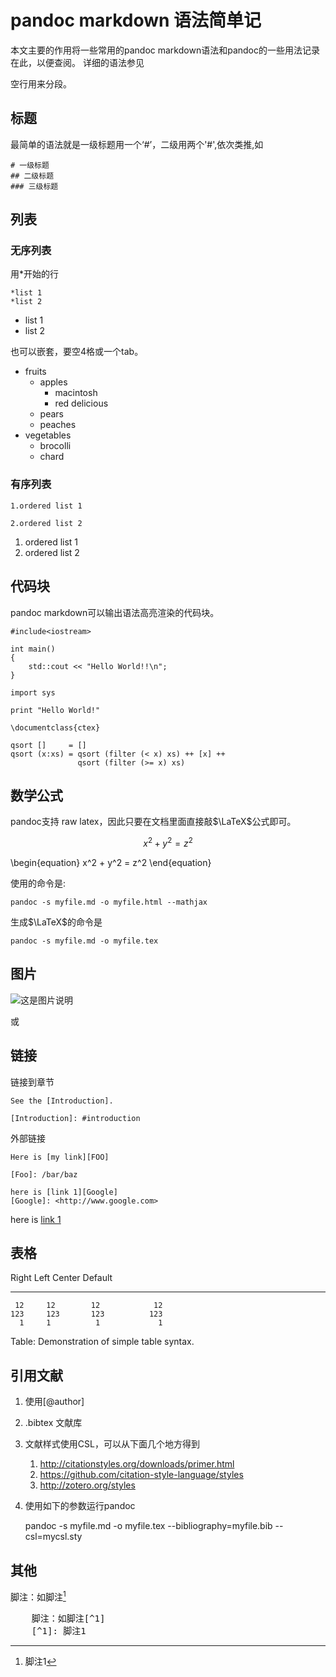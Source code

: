 # pandoc markdown 语法简单记

本文主要的作用将一些常用的pandoc markdown语法和pandoc的一些用法记录在此，以便查阅。
详细的语法参见

空行用来分段。

## 标题

最简单的语法就是一级标题用一个‘#’，二级用两个'#',依次类推,如

	# 一级标题
	## 二级标题
	### 三级标题

## 列表

### 无序列表
用*开始的行

	*list 1
	*list 2

*	list 1
* list 2

也可以嵌套，要空4格或一个tab。

* fruits
    + apples
        - macintosh
        - red delicious
    + pears
    + peaches
* vegetables
    + brocolli
    + chard

### 有序列表

	1.ordered list 1

	2.ordered list 2

1. ordered list 1
2. ordered list 2

## 代码块

pandoc markdown可以输出语法高亮渲染的代码块。

~~~{.cpp}
#include<iostream>

int main()
{
	std::cout << "Hello World!!\n";
}
~~~

~~~{.python}
import sys

print "Hello World!"
~~~

~~~{.latex}
\documentclass{ctex}
~~~

~~~~ {#mycode .haskell .numberLines startFrom="100"}
qsort []     = []
qsort (x:xs) = qsort (filter (< x) xs) ++ [x] ++
               qsort (filter (>= x) xs)
~~~~~~~~~~~~~~~~~~~~~~~~~~~~~~~~~~~~~~~~~~~~~~~~~

## 数学公式
pandoc支持 raw latex，因此只要在文档里面直接敲$\LaTeX$公式即可。

$$
x^2 + y^2 = z^2 
$$

\begin{equation}
x^2 + y^2 = z^2 
\end{equation}

使用的命令是:

	pandoc -s myfile.md -o myfile.html --mathjax
	
生成$\LaTeX$的命令是

	pandoc -s myfile.md -o myfile.tex

## 图片

![这是图片说明](/url/of/image.png)

或

## 链接

链接到章节

	See the [Introduction].

	[Introduction]: #introduction

外部链接

	Here is [my link][FOO]

	[Foo]: /bar/baz

	here is [link 1][Google]
	[Google]: <http://www.google.com>

here is [link 1][Google]

[Google]: <http://www.google.com>

## 表格

 Right     Left     Center     Default
-------    ------ ----------   -------
     12     12        12            12
    123     123       123          123
      1     1          1             1

Table:  Demonstration of simple table syntax.

## 引用文献
1. 使用[@author]

2. .bibtex 文献库

3. 文献样式使用CSL，可以从下面几个地方得到

	1. <http://citationstyles.org/downloads/primer.html>
	2. <https://github.com/citation-style-language/styles>
	3. <http://zotero.org/styles>

4. 使用如下的参数运行pandoc
	
	pandoc -s myfile.md -o myfile.tex --bibliography=myfile.bib --csl=mycsl.sty

## 其他

脚注：如脚注[^1]

<pre>
	脚注：如脚注[^1]
	[^1]: 脚注1
</pre>

[^1]: 脚注1

